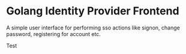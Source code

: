 # Golang Identity Provider Frontend

A simple user interface for performing sso actions like signon, change password, registering for account etc.

Test
